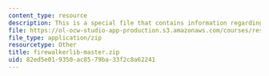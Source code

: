 ```yaml
---
content_type: resource
description: This is a special file that contains information regarding fire walker.
file: https://ol-ocw-studio-app-production.s3.amazonaws.com/courses/res-2-005-girls-who-build-make-your-own-wearables-workshop-spring-2015/82ed5e019350ac8579ba33f2c8a62241_firewalkerlib-master.zip
file_type: application/zip
resourcetype: Other
title: firewalkerlib-master.zip
uid: 82ed5e01-9350-ac85-79ba-33f2c8a62241
---
```

